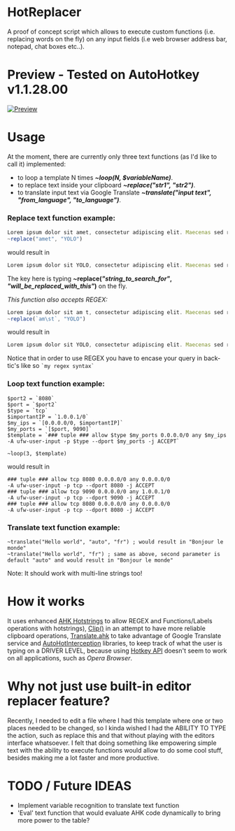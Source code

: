 # HotReplacer

A proof of concept script which allows to execute custom functions (i.e. replacing words on the fly) on any input fields (i.e web browser address bar, notepad, chat boxes etc..).

# Preview - Tested on AutoHotkey v1.1.28.00

[![Preview](https://thumbs.gfycat.com/VainAbandonedHornshark-size_restricted.gif)](https://giant.gfycat.com/VainAbandonedHornshark.mp4)

# Usage

At the moment, there are currently only three text functions (as I'd like to call it) implemented:
- to loop a template N times ***~loop(N, $variableName)***.
- to replace text inside your clipboard ***~replace("str1", "str2")***.
- to translate input text via Google Translate ***~translate("input text", "from_language", "to_language")***.

### Replace text function example:
```js
Lorem ipsum dolor sit amet, consectetur adipiscing elit. Maecenas sed risus pretium, feugiat nulla sit amet.
~replace("amet", "YOLO")
```
would result in
```js
Lorem ipsum dolor sit YOLO, consectetur adipiscing elit. Maecenas sed risus pretium, feugiat nulla sit YOLO.
```

The key here is typing **~replace(*"string_to_search_for"*, *"will_be_replaced_with_this"*)** on the fly.

*This function also accepts REGEX:*
```js
Lorem ipsum dolor sit am t, consectetur adipiscing elit. Maecenas sed risus pretium, feugiat nulla sit am t.
~replace(`am\st`, "YOLO")
```
would result in
```js
Lorem ipsum dolor sit YOLO, consectetur adipiscing elit. Maecenas sed risus pretium, feugiat nulla sit YOLO.
```
Notice that in order to use REGEX you have to encase your query in back-tic's like so ``` `my regex syntax` ```

### Loop text function example:
```hcl
$port2 = `8080`
$port = `$port2`
$type = `tcp`
$importantIP = `1.0.0.1/0`
$my_ips = `[0.0.0.0/0, $importantIP]`
$my_ports = `[$port, 9090]`
$template = `### tuple ### allow $type $my_ports 0.0.0.0/0 any $my_ips
-A ufw-user-input -p $type --dport $my_ports -j ACCEPT`

~loop(3, $template)
```
would result in
```hcl
### tuple ### allow tcp 8080 0.0.0.0/0 any 0.0.0.0/0
-A ufw-user-input -p tcp --dport 8080 -j ACCEPT
### tuple ### allow tcp 9090 0.0.0.0/0 any 1.0.0.1/0
-A ufw-user-input -p tcp --dport 9090 -j ACCEPT
### tuple ### allow tcp 8080 0.0.0.0/0 any 0.0.0.0/0
-A ufw-user-input -p tcp --dport 8080 -j ACCEPT
```

### Translate text function example:
```hcl
~translate("Hello world", "auto", "fr") ; would result in "Bonjour le monde"
~translate("Hello world", "fr") ; same as above, second parameter is default "auto" and would result in "Bonjour le monde"
```

Note: It should work with multi-line strings too!

# How it works

It uses enhanced [AHK Hotstrings](https://github.com/menixator/hotstring) to allow REGEX and Functions/Labels operations with hotstrings), [Clip()](https://github.com/berban/Clip) in an attempt to have more reliable clipboard operations, [Translate.ahk](https://www.autohotkey.com/boards/viewtopic.php?f=6&t=63835&p=293119&hilit=translate.ahk#p293119) to take advantage of Google Translate service and [AutoHotInterception](https://github.com/evilC/AutoHotInterception) libraries, to keep track of what the user is typing on a DRIVER LEVEL, because using [Hotkey API](https://www.autohotkey.com/docs/commands/Hotkey.htm) doesn't seem to work on all applications, such as *Opera Browser*.

# Why not just use built-in editor replacer feature?

Recently, I needed to edit a file where I had this template where one or two places needed to be changed, so I kinda wished I had the ABILITY TO TYPE the action, such as replace this and that without playing with the editors interface whatsoever. I felt that doing something like empowering simple text with the ability to execute functions would allow to do some cool stuff, besides making me a lot faster and more productive.

# TODO / Future IDEAS

- Implement variable recognition to translate text function
- 'Eval' text function that would evaluate AHK code dynamically to bring more power to the table?